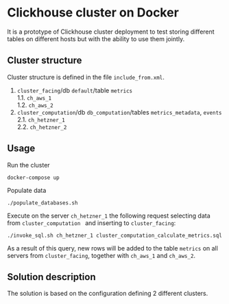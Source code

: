 # Clickhouse cluster on Docker

It is a prototype of Clickhouse cluster deployment to test storing different tables on different hosts but with the ability to use them jointly.

## Cluster structure
Cluster structure is defined in the file `include_from.xml`.  
1. `cluster_facing`/db `default`/table `metrics`  
1.1. `ch_aws_1`  
1.2. `ch_aws_2`  
2. `cluster_computation`/db `db_computation`/tables `metrics_metadata`, `events`  
2.1. `ch_hetzner_1`  
2.2. `ch_hetzner_2`  


## Usage

Run the cluster

    docker-compose up

Populate data

    ./populate_databases.sh
    
Execute on the server `ch_hetzner_1` the following request selecting data from `cluster_computation ` and inserting to `cluster_facing`:

    ./invoke_sql.sh ch_hetzner_1 cluster_computation_calculate_metrics.sql
As a result of this query, new rows will be added to the table `metrics` on all servers from `cluster_facing`, together with `ch_aws_1` and `ch_aws_2`.  
    
    
## Solution description

The solution is based on the configuration defining 2 different clusters.  